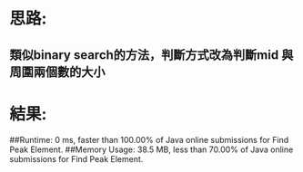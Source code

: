 # 思路: 
## 類似binary search的方法，判斷方式改為判斷mid 與周圍兩個數的大小
# 結果:
##Runtime: 0 ms, faster than 100.00% of Java online submissions for Find Peak Element.
##Memory Usage: 38.5 MB, less than 70.00% of Java online submissions for Find Peak Element.